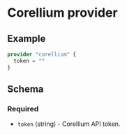 # Corellium provider

## Example

```terraform
provider "corellium" {
  token = ""
}
```

## Schema

### Required

- `token` (string) - Corellium API token.

